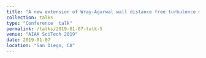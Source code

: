 ```yaml
---
title: "A new extension of Wray-Agarwal wall distance free turbulence model to rough wall flows"
collection: talks
type: "Conference  talk"
permalink: /talks/2019-01-07-talk-5
venue: "AIAA SciTech 2019"
date: 2019-01-07
location: "San Diego, CA"
---
```

